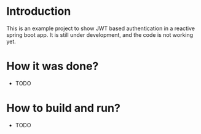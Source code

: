 # Introduction

This is an example project to show JWT based authentication in a reactive spring boot app. It is still under development, and the code is not working yet.

# How it was done?
- TODO

# How to build and run?
- TODO
